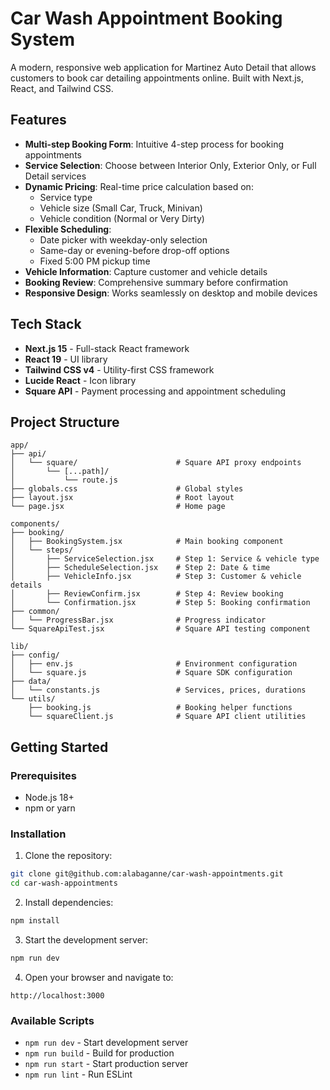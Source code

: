 
# Car Wash Appointment Booking System

A modern, responsive web application for Martinez Auto Detail that allows customers to book car detailing appointments online. Built with Next.js, React, and Tailwind CSS.

## Features

- **Multi-step Booking Form**: Intuitive 4-step process for booking appointments
- **Service Selection**: Choose between Interior Only, Exterior Only, or Full Detail services
- **Dynamic Pricing**: Real-time price calculation based on:
  - Service type
  - Vehicle size (Small Car, Truck, Minivan)
  - Vehicle condition (Normal or Very Dirty)
- **Flexible Scheduling**: 
  - Date picker with weekday-only selection
  - Same-day or evening-before drop-off options
  - Fixed 5:00 PM pickup time
- **Vehicle Information**: Capture customer and vehicle details
- **Booking Review**: Comprehensive summary before confirmation
- **Responsive Design**: Works seamlessly on desktop and mobile devices

## Tech Stack

- **Next.js 15** - Full-stack React framework
- **React 19** - UI library
- **Tailwind CSS v4** - Utility-first CSS framework
- **Lucide React** - Icon library
- **Square API** - Payment processing and appointment scheduling

## Project Structure

```
app/
├── api/
│   └── square/                      # Square API proxy endpoints
│       └── [...path]/
│           └── route.js
├── globals.css                      # Global styles
├── layout.jsx                       # Root layout
└── page.jsx                         # Home page

components/
├── booking/
│   ├── BookingSystem.jsx            # Main booking component
│   └── steps/
│       ├── ServiceSelection.jsx     # Step 1: Service & vehicle type
│       ├── ScheduleSelection.jsx    # Step 2: Date & time
│       ├── VehicleInfo.jsx          # Step 3: Customer & vehicle details
│       ├── ReviewConfirm.jsx        # Step 4: Review booking
│       └── Confirmation.jsx         # Step 5: Booking confirmation
├── common/
│   └── ProgressBar.jsx              # Progress indicator
└── SquareApiTest.jsx                # Square API testing component

lib/
├── config/
│   ├── env.js                       # Environment configuration
│   └── square.js                    # Square SDK configuration
├── data/
│   └── constants.js                 # Services, prices, durations
└── utils/
    ├── booking.js                   # Booking helper functions
    └── squareClient.js              # Square API client utilities
```

## Getting Started

### Prerequisites

- Node.js 18+ 
- npm or yarn

### Installation

1. Clone the repository:
```bash
git clone git@github.com:alabaganne/car-wash-appointments.git
cd car-wash-appointments
```

2. Install dependencies:
```bash
npm install
```

3. Start the development server:
```bash
npm run dev
```

4. Open your browser and navigate to:
```
http://localhost:3000
```

### Available Scripts

- `npm run dev` - Start development server
- `npm run build` - Build for production
- `npm run start` - Start production server
- `npm run lint` - Run ESLint